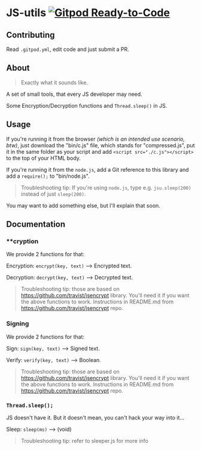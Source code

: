 # JS-utils [![Gitpod Ready-to-Code](https://img.shields.io/badge/Gitpod-Ready--to--Code-blue?logo=gitpod)](https://gitpod.io/#https://github.com/GuzioMG/JS-utils) 

## Contributing

Read `.gitpod.yml`, edit code and just submit a PR.

## About

> Exactly what it sounds like.

A set of small tools, that every JS developer may need.

Some Encryption/Decryption functions and `Thread.sleep()` in JS.

## Usage

If you're running it from the browser *(which is an intended use scenario, btw)*, just
download the "bin/c.js" file, which stands for "compressed.js",
put it in the same folder as your script and
add `<script src="./c.js"></script>` to the top of your HTML body.

If you're running it from the `node.js`,
add a Git reference to this library
and add a `require();` to "bin/node.js".

> Troubleshooting tip: If you're using `node.js`, type e.g. `jsu.sleep(200)` instead of just `sleep(200)`.

You may want to add something else, but I'll explain that soon.

## Documentation

### **cryption

We provide 2 functions for that:

Encryption: `encrypt(key, text)`  --> Encrypted text.

Decryption: `decrypt(key, text)`  --> Decrypted text.

> Troubleshooting tip: those are based on https://github.com/travist/jsencrypt library. You'll need it if you want the above functions to work. Instructions in README.md from https://github.com/travist/jsencrypt repo.

### Signing

We provide 2 functions for that:

Sign: `sign(key, text)`  --> Signed text.

Verify: `verify(key, text)`  --> Boolean.

> Troubleshooting tip: those are based on https://github.com/travist/jsencrypt library. You'll need it if you want the above functions to work. Instructions in README.md from https://github.com/travist/jsencrypt repo.

### `Thread.sleep();`

JS doesn't have it. But it doesn't mean, you can't hack your way into it...

Sleep: `sleep(ms)`  --> (void)

> Troubleshooting tip: refer to sleeper.js for more info